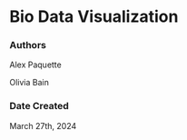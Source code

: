 # Bio Data Visualization

### Authors
Alex Paquette

Olivia Bain

### Date Created
March 27th, 2024
